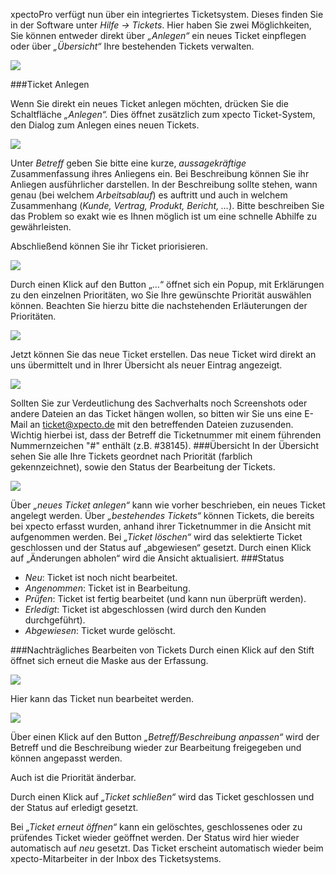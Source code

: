 xpectoPro verfügt nun über ein integriertes Ticketsystem. Dieses finden Sie in der Software unter *Hilfe -> Tickets*. Hier haben Sie zwei Möglichkeiten, Sie können entweder direkt über *„Anlegen“* ein neues Ticket einpflegen oder über *„Übersicht“* Ihre bestehenden Tickets verwalten. 

![](http://xpecto.github.io/docs/xpecto/Funktionen/Ticketsystem/Ticketsystem_Menue.png)
 
###Ticket Anlegen

Wenn Sie direkt ein neues Ticket anlegen möchten, drücken Sie die Schaltfläche *„Anlegen“.* Dies öffnet zusätzlich zum xpecto Ticket-System, den Dialog zum Anlegen eines neuen Tickets. 

 ![](http://xpecto.github.io/docs/xpecto/Funktionen/Ticketsystem/Ticket_neu.png)

Unter *Betreff* geben Sie bitte eine kurze, *aussagekräftige* Zusammenfassung ihres Anliegens ein.
Bei Beschreibung können Sie ihr Anliegen ausführlicher darstellen. In der Beschreibung sollte stehen, wann genau (bei welchem *Arbeitsablauf*) es auftritt und auch in welchem Zusammenhang  (*Kunde, Vertrag, Produkt, Bericht, …*). Bitte beschreiben Sie das Problem so exakt wie es Ihnen möglich ist um eine schnelle Abhilfe zu gewährleisten.

Abschließend können Sie ihr Ticket priorisieren. 

 ![](http://xpecto.github.io/docs/xpecto/Funktionen/Ticketsystem/Ticket_Prioritaet.png)

Durch einen Klick auf den Button „…“ öffnet sich ein Popup, mit Erklärungen zu den einzelnen Prioritäten, wo Sie Ihre gewünschte Priorität auswählen können. Beachten Sie hierzu bitte die nachstehenden Erläuterungen der Prioritäten.

 ![](http://xpecto.github.io/docs/xpecto/Funktionen/Ticketsystem/Ticketsystem_Prioritaet1.png)

Jetzt können Sie das neue Ticket erstellen. Das neue Ticket wird direkt an uns übermittelt und in Ihrer Übersicht als neuer Eintrag angezeigt. 

 ![](http://xpecto.github.io/docs/img/img_TS_007.png)

Sollten Sie zur Verdeutlichung des Sachverhalts noch Screenshots oder andere Dateien an das Ticket hängen wollen, so bitten wir Sie uns eine E-Mail an ticket@xpecto.de mit den betreffenden Dateien zuzusenden. Wichtig hierbei ist, dass der Betreff die Ticketnummer mit einem führenden Nummernzeichen "#"  enthält (z.B. #38145).
###Übersicht
In der Übersicht sehen Sie alle Ihre Tickets geordnet nach Priorität (farblich gekennzeichnet), sowie den Status der Bearbeitung der Tickets.

 ![](http://xpecto.github.io/docs/img/img_TS_008.png)

Über *„neues Ticket anlegen“* kann wie vorher beschrieben, ein neues Ticket angelegt werden.
Über *„bestehendes Tickets“* können Tickets, die bereits bei xpecto erfasst wurden, anhand ihrer Ticketnummer in die Ansicht mit aufgenommen werden.
Bei *„Ticket löschen“* wird das selektierte Ticket geschlossen und der Status auf „abgewiesen“ gesetzt.
Durch einen Klick auf „Änderungen abholen“ wird die Ansicht aktualisiert.
###Status
* *Neu*: Ticket ist noch nicht bearbeitet.
* *Angenommen*: Ticket ist in Bearbeitung.
* *Prüfen*: Ticket ist fertig bearbeitet (und kann nun überprüft werden).
* *Erledigt*: Ticket ist abgeschlossen (wird durch den Kunden durchgeführt).
* *Abgewiesen*: Ticket wurde gelöscht.

###Nachträgliches Bearbeiten von Tickets
Durch einen Klick auf den Stift öffnet sich erneut die Maske aus der Erfassung.

 ![](http://xpecto.github.io/docs/img/img_TS_009.png)

Hier kann das Ticket nun bearbeitet werden.

![](http://xpecto.github.io/docs/img/img_TS_010.png)

Über einen Klick auf den Button *„Betreff/Beschreibung anpassen“* wird der Betreff und die Beschreibung wieder zur Bearbeitung freigegeben und können angepasst werden.

Auch ist die Priorität änderbar.

Durch einen Klick auf *„Ticket schließen“* wird das Ticket geschlossen und der Status auf erledigt gesetzt. 

Bei *„Ticket erneut öffnen“* kann ein gelöschtes, geschlossenes oder zu prüfendes Ticket wieder geöffnet werden. Der Status wird hier wieder automatisch auf *neu* gesetzt. Das Ticket erscheint automatisch wieder beim xpecto-Mitarbeiter in der Inbox des Ticketsystems.
